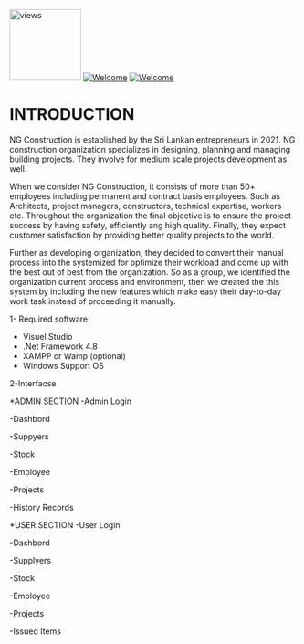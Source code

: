 <a href="#"><img alt="views" title="Github views" src="https://komarev.com/ghpvc/?username=isurusandaruwan697&label=Profile%20views&color=0e75b6&style=flat" width="125"/></a>
[![Welcome](https://img.shields.io/badge/NSBM%20Green%20University-Welcome-brightgreen)](#) 
[![Welcome](https://img.shields.io/badge/Enterprise%20System-Final%20Project-orange)](#)

# INTRODUCTION 

NG Construction is established by the Sri Lankan entrepreneurs in 2021. NG construction organization specializes in designing, planning and managing building projects. They involve for medium scale projects development as well.  

When we consider NG Construction, it consists of more than 50+ employees including permanent and contract basis employees. Such as Architects, project managers, constructors, technical expertise, workers etc. Throughout the organization the final objective is to ensure the project success by having safety, efficiently ang high quality. Finally, they expect customer satisfaction by providing better quality projects to the world.

Further as developing organization, they decided to convert their manual process into the systemized for optimize their workload and come up with the best out of best from the organization. So as a group, we identified the organization current process and environment, then we created the this system by including the new features which make easy their day-to-day work task instead of proceeding it manually. 

1- Required software:
* Visuel Studio
* .Net Framework 4.8 
* XAMPP or Wamp (optional)
* Windows Support OS

2-Interfacse

*ADMIN SECTION
-Admin Login


-Dashbord


-Suppyers


-Stock


-Employee


-Projects


-History Records


*USER SECTION
-User Login


-Dashbord


-Supplyers


-Stock


-Employee


-Projects


-Issued Items
